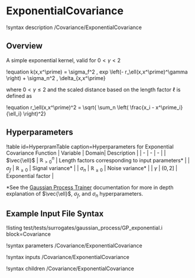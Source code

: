 # ExponentialCovariance

!syntax description /Covariance/ExponentialCovariance

## Overview

A simple exponential kernel, valid for $0< \gamma < 2$

!equation
k(x,x^\prime) = \sigma_f^2 \, exp \left(- r_\ell(x,x^\prime)^\gamma \right) + \sigma_n^2 \, \delta_{x,x^\prime}

where $0 < \gamma \leq 2$ and the scaled distance based on the length factor $\ell$ is defined as

!equation
r_\ell(x,x^\prime)^2 = \sqrt{ \sum_n \left( \frac{x_i - x^\prime_i}{\ell_i} \right)^2}

## Hyperparameters

!table id=HyperpramTable caption=Hyperparameters for Exponential Covariance Function
| Variable | Domain| Description |
| - | - | - |
| $\vec{\ell}$ | $\mathbb{R}_{> 0}^n$ | Length factors corresponding to input parameters\* |
| $\sigma_f$ | $\mathbb{R}_{\geq 0}$ | Signal variance\* |
| $\sigma_n$ | $\mathbb{R}_{\geq 0}$ | Noise variance\* |
| $\gamma$ | $(0,2]$ | Exponential factor |

\*See the [Gaussian Process Trainer](GaussianProcessTrainer.md) documentation for more in depth explanation of $\vec{\ell}$, $\sigma_f$, and $\sigma_n$ hyperparameters.

## Example Input File Syntax

!listing test/tests/surrogates/gaussian_process/GP_exponential.i block=Covariance

!syntax parameters /Covariance/ExponentialCovariance

!syntax inputs /Covariance/ExponentialCovariance

!syntax children /Covariance/ExponentialCovariance
